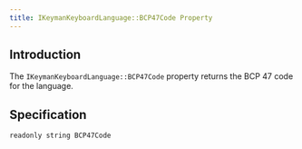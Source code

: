 ```yaml
---
title: IKeymanKeyboardLanguage::BCP47Code Property
---
```


## Introduction

The `IKeymanKeyboardLanguage::BCP47Code` property returns the BCP 47
code for the language.

## Specification

``` clike
readonly string BCP47Code
```
